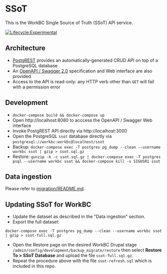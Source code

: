 SSoT
====

This is the WorkBC Single Source of Truth (SSoT) API service.

[![Lifecycle:Experimental](https://img.shields.io/badge/Lifecycle-Experimental-339999)](https://github.com/bcgov/workbc-ssot)

## Architecture
- [PostgREST](https://postgrest.org/en/stable/) provides an automatically-generated CRUD API on top of a PostgreSQL database
- An [OpenAPI / Swagger 2.0](https://swagger.io/resources/open-api/) specification and Web interface are also provided
- Access to the API is read-only: any HTTP verb other than `GET` will fail with a permission error

## Development
- `docker-compose build && docker-compose up`
- Open http://localhost:8080 to acccess the OpenAPI / Swagger Web interface
- Invoke PostgREST API directly via http://localhost:3000
- Open the PostgreSQL `ssot` database directly via `postgresql://workbc:workbc@localhost/ssot`
- Backup: `docker-compose exec -T postgres pg_dump --clean --username workbc ssot | gzip > ssot.sql.gz`
- Restore: `gunzip -k -c ssot.sql.gz | docker-compose exec -T postgres psql --username workbc ssot && docker-compose kill -s SIGUSR1 ssot`

## Data ingestion
Please refer to [migration/README.md](migration#readme).

## Updating SSoT for WorkBC
- Update the dataset as described in the "Data ingestion" section.
- Export the full dataset:
```
docker-compose exec -T postgres pg_dump --clean --username workbc ssot | gzip > ssot-full.sql.gz
```
- Open the Restore page on the desired WorkBC Drupal stage `/admin/config/development/backup_migrate/restore` then select **Restore To > SSoT Database** and upload the file `ssot-full.sql.gz`.
- Repeat the procedure above with the file `ssot-refresh.sql` which is included in this repo.
